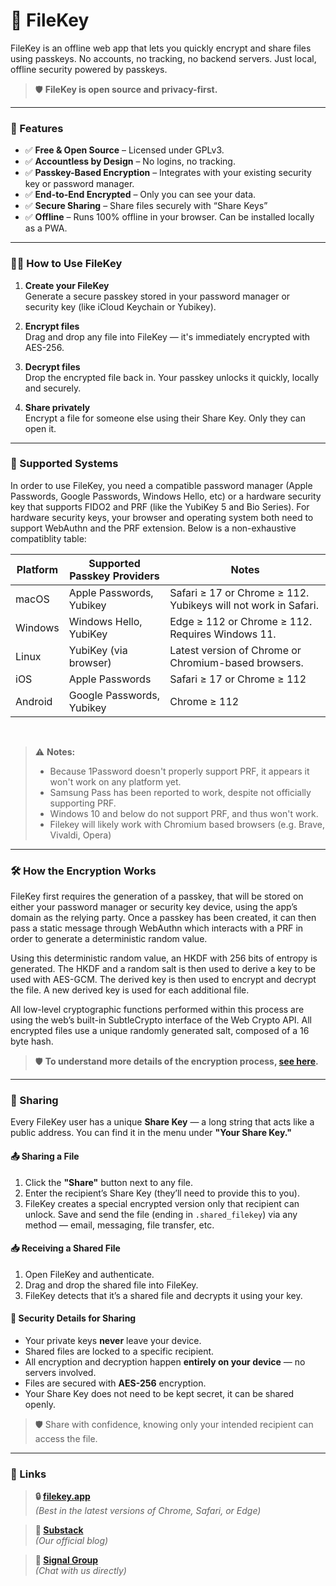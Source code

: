 # 🔐 FileKey

FileKey is an offline web app that lets you quickly encrypt and share files using passkeys. No accounts, no tracking, no backend servers. Just local, offline security powered by passkeys.

> 🛡️ **FileKey is open source and privacy-first.**

---

### 🚀 Features

- ✅ **Free & Open Source** – Licensed under GPLv3.
- ✅ **Accountless by Design** – No logins, no tracking.
- ✅ **Passkey-Based Encryption** – Integrates with your existing security key or password manager.
- ✅ **End-to-End Encrypted** – Only you can see your data.
- ✅ **Secure Sharing** – Share files securely with “Share Keys”
- ✅ **Offline** – Runs 100% offline in your browser. Can be installed locally as a PWA.

---

### 👨‍💻 How to Use FileKey

1. **Create your FileKey**  
   Generate a secure passkey stored in your password manager or security key (like iCloud Keychain or Yubikey).

2. **Encrypt files**  
   Drag and drop any file into FileKey — it's immediately encrypted with AES-256.

3. **Decrypt files**  
   Drop the encrypted file back in. Your passkey unlocks it quickly, locally and securely.

4. **Share privately**  
   Encrypt a file for someone else using their Share Key. Only they can open it.

---

### 💾 Supported Systems

In order to use FileKey, you need a compatible password manager (Apple Passwords, Google Passwords, Windows Hello, etc) or a hardware security key that supports FIDO2 and PRF (like the YubiKey 5 and Bio Series). For hardware security keys, your browser and operating system both need to support WebAuthn and the PRF extension. Below is a non-exhaustive compatiblity table:

| Platform      | Supported Passkey Providers        | Notes               |
|--------------|-------------------------------------|------------------------------------|
| macOS     | Apple Passwords, Yubikey         | Safari ≥ 17 or Chrome ≥ 112. Yubikeys will not work in Safari. |
| Windows       | Windows Hello, YubiKey  | Edge ≥ 112 or Chrome ≥ 112. Requires Windows 11. |
| Linux         | YubiKey (via browser)              | Latest version of Chrome or Chromium-based browsers.  |
| iOS       | Apple Passwords | Safari ≥ 17 or Chrome ≥ 112 |
| Android       | Google Passwords, Yubikey | Chrome ≥ 112 |

<br>

> ⚠️ **Notes:**  
> - Because 1Password doesn't properly support PRF, it appears it won't work on any platform yet.  
> - Samsung Pass has been reported to work, despite not officially supporting PRF. 
> - Windows 10 and below do not support PRF, and thus won't work.
> - Filekey will likely work with Chromium based browsers (e.g. Brave, Vivaldi, Opera)

---

### 🛠️ How the Encryption Works

FileKey first requires the generation of a passkey, that will be stored on either your password manager or security key device, using the app’s domain as the relying party. Once a passkey has been created, it can then pass a static message through WebAuthn which interacts with a PRF in order to generate a deterministic random value.

Using this deterministic random value, an HKDF with 256 bits of entropy is generated. The HKDF and a random salt is then used to derive a key to be used with AES-GCM. The derived key is then used to encrypt and decrypt the file. A new derived key is used for each additional file.

All low-level cryptographic functions performed within this process are using the web’s built-in SubtleCrypto interface of the Web Crypto API. All encrypted files use a unique randomly generated salt, composed of a 16 byte hash.

> 🛡️ **To understand more details of the encryption process, [see here](how-encryption-works.md).**

---

### 🔁 Sharing

Every FileKey user has a unique **Share Key** — a long string that acts like a public address. You can find it in the menu under **"Your Share Key."**

#### 📤 Sharing a File

1. Click the **"Share"** button next to any file.
2. Enter the recipient’s Share Key (they’ll need to provide this to you).
3. FileKey creates a special encrypted version only that recipient can unlock. Save and send the file (ending in `.shared_filekey`) via any method — email, messaging, file transfer, etc.

#### 📥 Receiving a Shared File

1. Open FileKey and authenticate.
2. Drag and drop the shared file into FileKey.
3. FileKey detects that it’s a shared file and decrypts it using your key.

#### 🔐 Security Details for Sharing

- Your private keys **never** leave your device.
- Shared files are locked to a specific recipient.
- All encryption and decryption happen **entirely on your device** — no servers involved.
- Files are secured with **AES-256** encryption.
- Your Share Key does not need to be kept secret, it can be shared openly.

> 🛡️ Share with confidence, knowing only your intended recipient can access the file.

---

### 🔗 Links

> **🔒 [filekey.app](https://filekey.app)**  
> *(Best in the latest versions of Chrome, Safari, or Edge)*

> **📜 [Substack](https://filekey.substack.com/)**  
> *(Our official blog)*

> **💬 [Signal Group](https://signal.group/#CjQKIDpdakX0nr1V00ciNv3dsWCFZgUwm_NylulFJz4VOUJ_EhBtY-bq759RNExzcCWMUGIB)**  
> *(Chat with us directly)*
